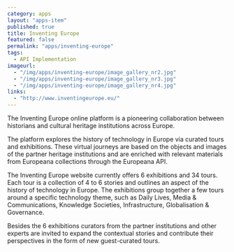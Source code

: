 ```yaml
---
category: apps
layout: "apps-item"
published: true
title: Inventing Europe
featured: false
permalink: "apps/inventing-europe"
tags: 
  - API Implementation
imageurl: 
  - "/img/apps/inventing-europe/image_gallery_nr2.jpg"
  - "/img/apps/inventing-europe/image_gallery_nr3.jpg"
  - "/img/apps/inventing-europe/image_gallery_nr4.jpg"
links: 
  - "http://www.inventingeurope.eu/"
---
```


The Inventing Europe online platform is a pioneering collaboration between historians and cultural heritage institutions across Europe.

The platform explores the history of technology in Europe via curated tours and exhibitions. These virtual journeys are based on the objects and images of the partner heritage institutions and are enriched with relevant materials from Europeana collections through the Europeana API.

The Inventing Europe website currently offers 6 exhibitions and 34 tours. Each tour is a collection of 4 to 6 stories and outlines an aspect of the history of technology in Europe. The exhibitions group together a few tours around a specific technology theme, such as Daily Lives, Media & Communications, Knowledge Societies, Infrastructure, Globalisation & Governance.

Besides the 6 exhibitions curators from the partner institutions and other experts are invited to expand the contextual stories and contribute their perspectives in the form of new guest-curated tours.